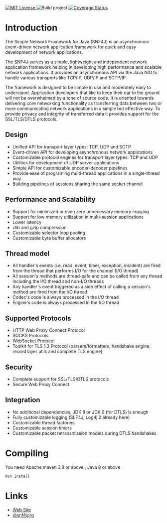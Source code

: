 [![MIT License](http://img.shields.io/badge/license-MIT-green.svg) ](https://github.com/snf4j/snf4j/blob/master/LICENSE) ![Build project](https://github.com/snf4j/snf4j/actions/workflows/ci.yml/badge.svg) [![Coverage Status](https://img.shields.io/codecov/c/github/snf4j/snf4j.svg)](https://codecov.io/github/snf4j/snf4j)

# Introduction
The Simple Network Framework for Java (SNF4J) is an asynchronous event-driven network application framework for quick and easy development of network applications.

The SNF4J serves as a simple, lightweight and independent network application framework helping in developing high performance and scalable network applications. It provides an asynchronous API via the Java NIO to handle various transports like TCP/IP, UDP/IP and SCTP/IP.

The framework is designed to be simple in use and moderately easy to understand. Application developers that like to keep their ear to the ground will not be overwhelmed by a tone of source code. It is oriented towards delivering core networking functionality as transferring data between two or more communicating network applications in a simple but effective way. To provide privacy and integrity of transferred data it provides support for the SSL/TLS/DTLS protocols.

## Design

* Unified API for transport layer types: TCP, UDP and SCTP
* Event-driven API for developing asynchronous network applications
* Customizable protocol engines for transport layer types: TCP and UDP	
* Utilities for development of UDP server applications
* Simple API for customizable encoder-decoder pipelines
* Provide ease of programing multi-thread applications in a single-thread way
* Building pipelines of sessions sharing the same socket channel

## Performance and Scalability

* Support for minimized or even zero unnecessary memory copying
* Support for low memory utilization in multi-session applications
* Lower latency
* zlib and gzip compression
* Customizable selector loop pooling
* Customizable byte buffer allocators

## Thread model

* All handler's events (i.e. read, event, timer, exception, incident) are fired from the thread that performs I/O for the channel (I/O thread) 
* All session's methods are thread-safe and can be called from any thread including the I/O thread and non-I/O threads 
* Any handler's event triggered as a side effect of calling a session's method are fired from the I/O thread 
* Codec's code is always processed in the I/O thread 
* Engine's code is always processed in the I/O thread 

## Supported Protocols

* HTTP Web Proxy Connect Protocol
* SOCKS Protocols
* WebSocket Protocol
* Toolkit for TLS 1.3 Protocol (parsers/formatters, handshake engine, record layer utils and complete TLS engine)
 
## Security

* Complete support for SSL/TLS/DTLS protocols
* Secure Web Proxy Connect

## Integration

* No additional dependencies, JDK 8 or JDK 9 (for DTLS) is enough
* Fully customizable logging (SLF4J, Log4j 2 already here)
* Customizable thread factories
* Customizable session timers 
* Customizable packet retransmission models during DTLS handshakes

# Compiling

You need Apache maven 3.8 or above , Java 8 or above

    mvn install

# Links

* [Web Site](https://snf4j.org/)
* [@snf4jorg](https://twitter.com/snf4jorg)
